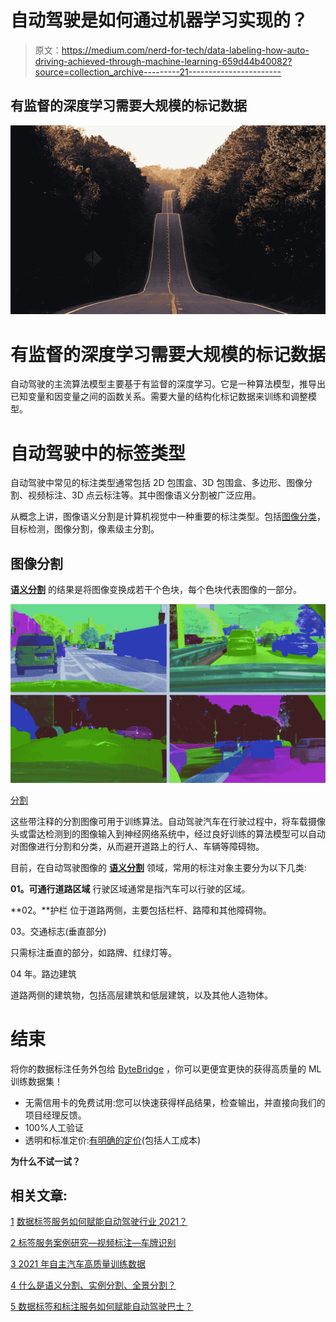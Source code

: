 # 自动驾驶是如何通过机器学习实现的？

> 原文：<https://medium.com/nerd-for-tech/data-labeling-how-auto-driving-achieved-through-machine-learning-659d44b40082?source=collection_archive---------21----------------------->

## 有监督的深度学习需要大规模的标记数据

![](img/9808f9999c9c929393b6451bb0ee8b02.png)

# 有监督的深度学习需要大规模的标记数据

自动驾驶的主流算法模型主要基于有监督的深度学习。它是一种算法模型，推导出已知变量和因变量之间的函数关系。需要大量的结构化标记数据来训练和调整模型。

# 自动驾驶中的标签类型

自动驾驶中常见的标注类型通常包括 2D 包围盒、3D 包围盒、多边形、图像分割、视频标注、3D 点云标注等。其中图像语义分割被广泛应用。

从概念上讲，图像语义分割是计算机视觉中一种重要的标注类型。包括[图像分类](https://tinyurl.com/48w576p7)，目标检测，图像分割，像素级主分割。

## **图像分割**

[**语义分割**](https://tinyurl.com/48w576p7) 的结果是将图像变换成若干个色块，每个色块代表图像的一部分。

![](img/0c12bbac35a70c6a58f30bbf77ff044d.png)

[分割](https://tinyurl.com/48w576p7)

这些带注释的分割图像可用于训练算法。自动驾驶汽车在行驶过程中，将车载摄像头或雷达检测到的图像输入到神经网络系统中，经过良好训练的算法模型可以自动对图像进行分割和分类，从而避开道路上的行人、车辆等障碍物。

目前，在自动驾驶图像的 [**语义分割**](https://tinyurl.com/48w576p7) 领域，常用的标注对象主要分为以下几类:

**01。可通行道路区域**
行驶区域通常是指汽车可以行驶的区域。

**02。**护栏
位于道路两侧，主要包括栏杆、路障和其他障碍物。

03。交通标志(垂直部分)

只需标注垂直的部分，如路牌、红绿灯等。

04 年。路边建筑

道路两侧的建筑物，包括高层建筑和低层建筑，以及其他人造物体。

# 结束

将你的数据标注任务外包给 [ByteBridge](https://tinyurl.com/2r5ae7sw) ，你可以更便宜更快的获得高质量的 ML 训练数据集！

*   无需信用卡的免费试用:您可以快速获得样品结果，检查输出，并直接向我们的项目经理反馈。
*   100%人工验证
*   透明和标准定价:[有明确的定价](https://www.bytebridge.io/#/?module=price)(包括人工成本)

**为什么不试一试？**

## **相关文章:**

[1](/nerd-for-tech/data-annotation-service-how-an-automated-data-labeling-platform-fuels-autonomous-vehicles-f7dd343c7ae1) [数据标签服务如何赋能自动驾驶行业 2021？](https://tinyurl.com/2bn3urz8)

[2 标签服务案例研究—视频标注—车牌识别](https://becominghuman.ai/labeling-case-study-video-annotation-license-plate-recognition-e94ce0260e43)

[3 2021 年自主汽车高质量训练数据](/nerd-for-tech/high-quality-training-data-for-autonomous-cars-22d542d62cbf)

[4 什么是语义分割、实例分割、全景分割？](/nerd-for-tech/what-is-semantic-segmentation-instance-segmentation-panoramic-segmentation-3bbb03856c12)

[5 数据标签和标注服务如何赋能自动驾驶巴士？](https://bytebridge.medium.com/how-data-labeling-and-annotation-services-empower-self-driving-bus-f187c90f40c)